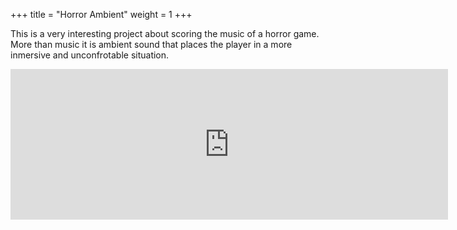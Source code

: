+++
title = "Horror Ambient"
weight = 1
+++

This is a very interesting project about scoring the music of a horror game. More than music it is ambient sound that places the player in a more inmersive and unconfrotable situation.

<iframe style="border: 0; width: 700px; height: 241px;" src="https://bandcamp.com/EmbeddedPlayer/album=3128057058/size=large/bgcol=333333/linkcol=0f91ff/artwork=small/transparent=true/" seamless><a href="https://btapes.bandcamp.com/album/horror-ambient">Horror Ambient by bTapes</a></iframe>